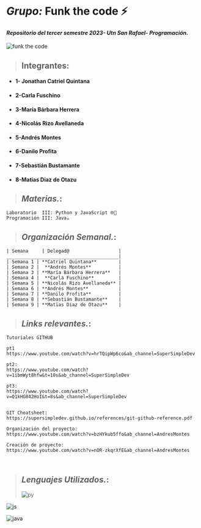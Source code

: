 # _Grupo:_ **Funk the code** ⚡

#### _Repositorio del tercer semestre 2023- Utn San Rafael- Programación._

![funk the code](https://media4.giphy.com/media/v1.Y2lkPTc5MGI3NjExMjIxZTQ1MGFiMWZhNjgzNWY0NjM5NmM5YTU4MmYwMDBiMGJkYTY1ZSZjdD1n/FoVzfcqCDSb7zCynOp/giphy.gif)

> ## **Integrantes**:

- #### 1- Jonathan Catriel Quintana
- #### 2-Carla Fuschino
- #### 3-María Bárbara Herrera
- #### 4-Nicolás Rizo Avellaneda
- #### 5-Andrés Montes
- #### 6-Danilo Profita
- #### 7-Sebastián Bustamante
- #### 8-Matias Diaz de Otazu

> ## _Materias._:

```
Laboratorio  III: Python y JavaScript 🌐🐍
Programación III: Java☕
```

> ## _Organización Semanal._:

```
| Semana     | Delegad@                  | 
_________________________________________|
| Semana 1 | **Catriel Quintana**        | 
| Semana 2 |  **Andrés Montes**          | 
| Semana 3 | **María Bárbara Herrera**   | 
| Semana 4 |  **Carla Fuschino**         | 
| Semana 5 | **Nicolás Rizo Avellaneda** | 
| Semana 6 | **Andrés Montes**           | 
| Semana 7 | **Danilo Profita**          | 
| Semana 8 | **Sebastián Bustamante**    | 
| Semana 9 | **Matias Diaz de Otazu**    | 
```

> ## _Links relevantes._:

```
Tutoriales GITHUB

pt1
https://www.youtube.com/watch?v=hrTQipWp6co&ab_channel=SuperSimpleDev

pt2:
https://www.youtube.com/watch?v=1ibmWyt8hfw&t=10s&ab_channel=SuperSimpleDev

pt3:
https://www.youtube.com/watch?v=Q1kHG842HoI&t=8s&ab_channel=SuperSimpleDev


GIT Cheatsheet:
https://supersimpledev.github.io/references/git-github-reference.pdf

Organización del proyecto:
https://www.youtube.com/watch?v=bzHYkub5ffo&ab_channel=AndresMontes

Creación de proyecto:
https://www.youtube.com/watch?v=nOR-zkqrXfE&ab_channel=AndresMontes



```

> ## _Lenguajes Utilizados._:
>
> ![py](https://media4.giphy.com/media/coxQHKASG60HrHtvkt/giphy.gif?cid=ecf05e47vscbxnqi6yxok229ruj0sc0xhakpf7wc4n8ob62l&rid=giphy.gif&ct=g.gif)

![js](https://www.disenowebwordpress.com/wp-content/uploads/2018/08/animationJS.gif)

![java](https://camo.githubusercontent.com/7eb44783ce417ae7261fbcea3b9aa6a71a281326b36e62becd958a685e3b3ab0/68747470733a2f2f6d69726f2e6d656469756d2e636f6d2f6d61782f3634302f312a6c684f617833635a4154475a774568473075545952412e676966)
